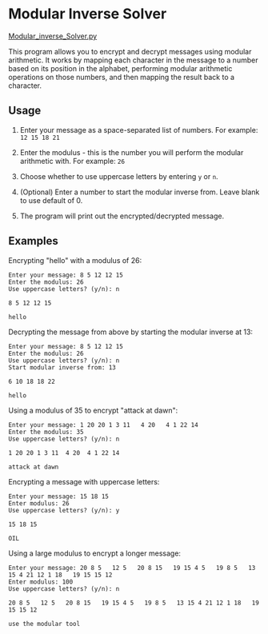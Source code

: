 # Modular Inverse Solver
[Modular_inverse_Solver.py](https://github.com/MolCoteH/Crypto/blob/main/Modular_inverse_Solver.py)

This program allows you to encrypt and decrypt messages using modular arithmetic. It works by mapping each character in the message to a number based on its position in the alphabet, performing modular arithmetic operations on those numbers, and then mapping the result back to a character.

## Usage 

1. Enter your message as a space-separated list of numbers. For example: `12 15 18 21`

2. Enter the modulus - this is the number you will perform the modular arithmetic with. For example: `26` 

3. Choose whether to use uppercase letters by entering `y` or `n`.

4. (Optional) Enter a number to start the modular inverse from. Leave blank to use default of 0.

5. The program will print out the encrypted/decrypted message.

## Examples

Encrypting "hello" with a modulus of 26:

```
Enter your message: 8 5 12 12 15
Enter the modulus: 26
Use uppercase letters? (y/n): n

8 5 12 12 15  

hello
```

Decrypting the message from above by starting the modular inverse at 13:

``` 
Enter your message: 8 5 12 12 15
Enter the modulus: 26 
Use uppercase letters? (y/n): n
Start modular inverse from: 13

6 10 18 18 22  

hello
```

Using a modulus of 35 to encrypt "attack at dawn":

```
Enter your message: 1 20 20 1 3 11   4 20   4 1 22 14
Enter the modulus: 35
Use uppercase letters? (y/n): n

1 20 20 1 3 11  4 20  4 1 22 14

attack at dawn
```

Encrypting a message with uppercase letters:

```
Enter your message: 15 18 15
Enter modulus: 26
Use uppercase letters? (y/n): y 

15 18 15

OIL
```

Using a large modulus to encrypt a longer message:

```
Enter your message: 20 8 5   12 5   20 8 15   19 15 4 5   19 8 5   13 15 4 21 12 1 18   19 15 15 12
Enter modulus: 100
Use uppercase letters? (y/n): n

20 8 5   12 5   20 8 15   19 15 4 5   19 8 5   13 15 4 21 12 1 18   19 15 15 12 

use the modular tool
```
